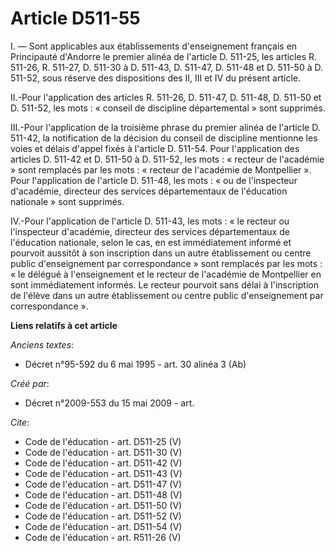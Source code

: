 # Article D511-55

I. ― Sont applicables aux établissements d'enseignement français en Principauté d'Andorre le premier alinéa de l'article D.
511-25, les articles R. 511-26, R. 511-27, D. 511-30 à D. 511-43, D. 511-47, D. 511-48 et D. 511-50 à D. 511-52, sous réserve
des dispositions des II, III et IV du présent article. 

II.-Pour l'application des articles R. 511-26, D. 511-47, D. 511-48, D. 511-50 et D. 511-52, les mots : « conseil de
discipline départemental » sont supprimés. 

III.-Pour l'application de la troisième phrase du premier alinéa de l'article D. 511-42, la notification de la décision du
conseil de discipline mentionne les voies et délais d'appel fixés à l'article D. 511-54. Pour l'application des articles D.
511-42 et D. 511-50 à D. 511-52, les mots : « recteur de l'académie » sont remplacés par les mots : « recteur de l'académie
de Montpellier ». Pour l'application de l'article D. 511-48, les mots : « ou de l'inspecteur d'académie, directeur des
services départementaux de l'éducation nationale » sont supprimés. 

IV.-Pour l'application de l'article D. 511-43, les mots : « le recteur ou l'inspecteur d'académie, directeur des services
départementaux de l'éducation nationale, selon le cas, en est immédiatement informé et pourvoit aussitôt à son inscription
dans un autre établissement ou centre public d'enseignement par correspondance » sont remplacés par les mots : « le délégué à
l'enseignement et le recteur de l'académie de Montpellier en sont immédiatement informés. Le recteur pourvoit sans délai à
l'inscription de l'élève dans un autre établissement ou centre public d'enseignement par correspondance ».

**Liens relatifs à cet article**

_Anciens textes_:

  - Décret n°95-592 du 6 mai 1995 - art. 30 alinéa 3 (Ab)

_Créé par_:

  - Décret n°2009-553 du 15 mai 2009 - art.

_Cite_:

  - Code de l'éducation - art. D511-25 (V)
  - Code de l'éducation - art. D511-30 (V)
  - Code de l'éducation - art. D511-42 (V)
  - Code de l'éducation - art. D511-43 (V)
  - Code de l'éducation - art. D511-47 (V)
  - Code de l'éducation - art. D511-48 (V)
  - Code de l'éducation - art. D511-50 (V)
  - Code de l'éducation - art. D511-52 (V)
  - Code de l'éducation - art. D511-54 (V)
  - Code de l'éducation - art. R511-26 (V)

